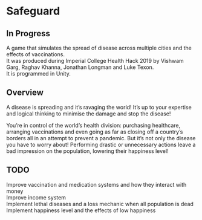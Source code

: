 # Safeguard
## In Progress
A game that simulates the spread of disease across multiple cities and the effects of vaccinations.  
It was produced during Imperial College Health Hack 2019 by Vishwam Garg, Raghav Khanna, Jonathan Longman and Luke Texon.  
It is programmed in Unity.  

## Overview
A disease is spreading and it’s ravaging the world! It’s up to your expertise and logical thinking to minimise the damage and stop the disease! 

You’re in control of the world’s health division: purchasing healthcare, arranging vaccinations and even going as far as closing off a country’s borders all in an attempt to prevent a pandemic. But it’s not only the disease you have to worry about! Performing drastic or unnecessary actions leave a bad impression on the population, lowering their happiness level! 

## TODO
Improve vaccination and medication systems and how they interact with money  
Improve income system  
Implement lethal diseases and a loss mechanic when all population is dead  
Implement happiness level and the effects of low happiness  
